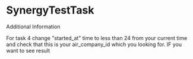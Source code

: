 # SynergyTestTask




Additional Information

For task 4 change "started_at" time to less than 24 from your current time and check that this is your air_company_id which you looking for. IF you want to see result
